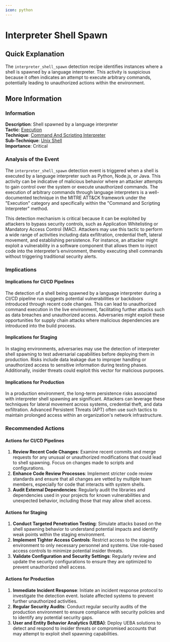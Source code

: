```yaml
---
icon: python
---
```


# Interpreter Shell Spawn

## Quick Explanation

The `interpreter_shell_spawn` detection recipe identifies instances where a shell is spawned by a language interpreter. This activity is suspicious because it often indicates an attempt to execute arbitrary commands, potentially leading to unauthorized actions within the environment.

## More Information

### Information

**Description**: Shell spawned by a language interpreter\
**Tactic**: [Execution](https://jibril.garnet.ai/mitre/mitre/ta0002)\
**Technique**: [Command And Scripting Interpreter](https://jibril.garnet.ai/mitre/mitre/ta0002/t1059)\
**Sub-Technique**: [Unix Shell](https://jibril.garnet.ai/mitre/mitre/ta0002/t1059/t1059.004)\
**Importance**: Critical

### Analysis of the Event

The `interpreter_shell_spawn` detection event is triggered when a shell is executed by a language interpreter such as Python, Node.js, or Java. This activity can be indicative of malicious behavior where an attacker attempts to gain control over the system or execute unauthorized commands. The execution of arbitrary commands through language interpreters is a well-documented technique in the MITRE ATT\&CK framework under the "Execution" category and specifically within the "Command and Scripting Interpreter" method.

This detection mechanism is critical because it can be exploited by attackers to bypass security controls, such as Application Whitelisting or Mandatory Access Control (MAC). Attackers may use this tactic to perform a wide range of activities including data exfiltration, credential theft, lateral movement, and establishing persistence. For instance, an attacker might exploit a vulnerability in a software component that allows them to inject code into the interpreter’s environment, thereby executing shell commands without triggering traditional security alerts.

### Implications

#### Implications for CI/CD Pipelines

The detection of a shell being spawned by a language interpreter during a CI/CD pipeline run suggests potential vulnerabilities or backdoors introduced through recent code changes. This can lead to unauthorized command execution in the live environment, facilitating further attacks such as data breaches and unauthorized access. Adversaries might exploit these opportunities for supply chain attacks where malicious dependencies are introduced into the build process.

#### Implications for Staging

In staging environments, adversaries may use the detection of interpreter shell spawning to test adversarial capabilities before deploying them in production. Risks include data leakage due to improper handling or unauthorized access to sensitive information during testing phases. Additionally, insider threats could exploit this vector for malicious purposes.

#### Implications for Production

In a production environment, the long-term persistence risks associated with interpreter shell spawning are significant. Attackers can leverage these techniques for lateral movement across systems, credential theft, and data exfiltration. Advanced Persistent Threats (APT) often use such tactics to maintain prolonged access within an organization's network infrastructure.

### Recommended Actions

#### Actions for CI/CD Pipelines

1. **Review Recent Code Changes**: Examine recent commits and merge requests for any unusual or unauthorized modifications that could lead to shell spawning. Focus on changes made to scripts and configurations.
2. **Enhance Code Review Processes**: Implement stricter code review standards and ensure that all changes are vetted by multiple team members, especially for code that interacts with system shells.
3. **Audit External Dependencies**: Regularly audit the libraries and dependencies used in your projects for known vulnerabilities and unexpected behavior, including those that may allow shell access.

#### Actions for Staging

1. **Conduct Targeted Penetration Testing**: Simulate attacks based on the shell spawning behavior to understand potential impacts and identify weak points within the staging environment.
2. **Implement Tighter Access Controls**: Restrict access to the staging environment to only necessary personnel and systems. Use role-based access controls to minimize potential insider threats.
3. **Validate Configuration and Security Settings**: Regularly review and update the security configurations to ensure they are optimized to prevent unauthorized shell access.

#### Actions for Production

1. **Immediate Incident Response**: Initiate an incident response protocol to investigate the detection event. Isolate affected systems to prevent further unauthorized activities.
2. **Regular Security Audits**: Conduct regular security audits of the production environment to ensure compliance with security policies and to identify any potential security gaps.
3. **User and Entity Behavior Analytics (UEBA)**: Deploy UEBA solutions to detect and respond to insider threats or compromised accounts that may attempt to exploit shell spawning capabilities.
